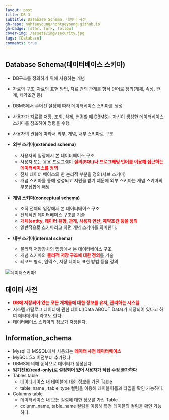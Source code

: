 ```yaml
---
layout: post
title: DB 3
subtitle: Database Schema, 데이터 사전
gh-repo: nohtaeyoung/nohtaeyoung.github.io
gh-badge: [star, fork, follow]
cover-img: /assets/img/security.jpg
tags: [Database]
comments: true
---
```


## Database Schema(데이터베이스 스키마)
- DB구조를 정의하기 위해 사용하는 개념
- 자료의 구조, 자료의 표현 방법, 자료 간의 관계를 형식 언어로 정의(개체, 속성, 관계, 제약조건 등)
- DBMS에서 주어진 설정에 따라 데이터베이스 스키마를 생성
- 사용자가 자료를 저장, 조회, 삭제, 변경할 떄 DBMS는 자신이 생성한 데이터베이스 스키마를 참조하여 명령을 수행
- 사용자의 관점에 따라서 외부, 개념, 내부 스키마로 구분

- <b>외부 스키마(extended schema)</b>
  - 사용자의 입장에서 본 데이터베이스 구조
  - 사용자 또는 응용 프로그램이 <b style="color:red">질의(SQL)나 프로그래밍 언어를 이용해 접근하는 데이터베이스를 정의</b>
  - 전체 데이터 베이스의 한 논리적 부분을 정의(서브 스키마)
  - 개념 스키마를 통해 성성되고 지원을 받기 떄문에 외부 스키마는 개념 스키마의 부분집합에 해당

- <b>개념 스키마(conceptual schema)</b>
  - 조직 전체의 입장에서 본 데이터베이스 구조
  - 전체적인 데이터베이스 구조를 기술
  - <b style="color:red">개체(entity, 데이터 유형, 관게, 사용자 연산, 제약조건 등을 정의</b>
  - 일반적으로 스키마라고 하면 개념 스키마를 의미한다.

- <b>내부 스키마(internal schema)</b>
  - 물리적 저장장치의 입장에서 본 데이터베이스 구조
  - 개념 스키마의 <b style="color:red">물리적 저장 구조에 대한 정의</b>를 기술
  - 레코드 형식, 인덱스, 저장 데이터 표현 방법 등을 정의

![데이터스키마1](../assets/img/데이터스키마1.png) 

## 데이터 사전
- <b style="color:red">DB에 저장되어 있는 모든 개체들에 대한 정보를 유지, 관리하는 시스템</b>
- 시스템 카탈로그 데이터에 관한 데이터(Data ABOUT Data)가 저장되어 있다고 하여 메타데이터 라고도 한다.
- 데이터베이스 스키마의 정보가 저장된다.

## Information_schema
- Mysql 과 MSSQL에서 사용되는 <b style="color:red">데이터 사전 데이터베이스</b>
- MySQL 5.x 버전부터 추가됐다
- DBMS에 의해 동적으로 데이터가 생성된다.
- <b>읽기전용(read-only)로 설정되어 있어 사용자가 직접 수정 불가하다</b>
- Tables table
  - 데이터베이스 내 테이블에 대한 정보를 가진 Table
  - table_name , table_type 컬럼을 이용해 테이블이름과 타입을 확인 가능하다.
- Columns table
  - 데이터베이스 내 모든 컬럼에 대한 정보를 가진 Table
  - colunm_name, table_name 컬럼을 이용해 특정 테이블의 컬럼을 확인 가능하다.

